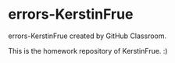 # errors-KerstinFrue
errors-KerstinFrue created by GitHub Classroom.

This is the homework repository of KerstinFrue. :)

